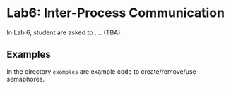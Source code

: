 # Lab6: Inter-Process Communication

In Lab 6, student are asked to .... (TBA)

## Examples

In the directory `examples` are example code to create/remove/use semaphores.

